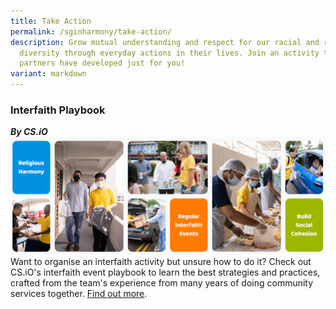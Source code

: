 ```yaml
---
title: Take Action
permalink: /sginharmony/take-action/
description: Grow mutual understanding and respect for our racial and religious
  diversity through everyday actions in their lives. Join an activity that our
  partners have developed just for you!
variant: markdown
---
```

### Interfaith Playbook
***By CS.iO***
![Alt text for image on Isomer site](/images/sginharmony/csiobanner.PNG)
Want to organise an interfaith activity but unsure how to do it? Check out CS.iO's interfaith event playbook  to learn the best strategies and practices, crafted from the team's experience from many years of  doing community services together.  <a href="https://interfaith.sg/" target="_blank">Find out more</a>.